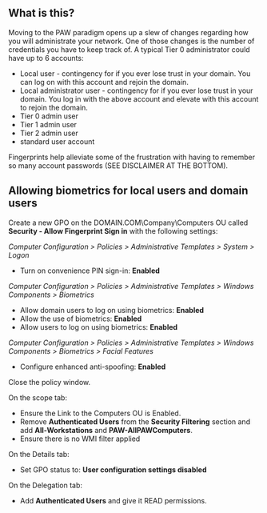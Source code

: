 ## What is this?
Moving to the PAW paradigm opens up a slew of changes regarding how you will administrate your network.  One of those changes is the number of credentials you have to keep track of.  A typical Tier 0 administrator could have up to 6 accounts:

* Local user - contingency for if you ever lose trust in your domain.  You can log on with this account and rejoin the domain.
* Local administrator user - contingency for if you ever lose trust in your domain.  You log in with the above account and elevate with this account to rejoin the domain.
* Tier 0 admin user
* Tier 1 admin user
* Tier 2 admin user
* standard user account

Fingerprints help alleviate some of the frustration with having to remember so many account passwords (SEE DISCLAIMER AT THE BOTTOM).

## Allowing biometrics for local users and domain users

Create a new GPO on the DOMAIN.COM\Company\Computers OU called **Security - Allow Fingerprint Sign in** with the following settings:

*Computer Configuration > Policies > Administrative Templates > System > Logon*
* Turn on convenience PIN sign-in: **Enabled**

*Computer Configuration > Policies > Administrative Templates > Windows Components > Biometrics*
* Allow domain users to log on using biometrics: **Enabled**
* Allow the use of biometrics: **Enabled**
* Allow users to log on using biometrics: **Enabled**

*Computer Configuration > Policies > Administrative Templates > Windows Components > Biometrics > Facial Features*
* Configure enhanced anti-spoofing: **Enabled**

Close the policy window.

On the scope tab:
* Ensure the Link to the Computers OU is Enabled.  
* Remove **Authenticated Users** from the **Security Filtering** section and add **All-Workstations** and **PAW-AllPAWComputers**.
* Ensure there is no WMI filter applied

On the Details tab:
* Set GPO status to: **User configuration settings disabled**

On the Delegation tab:
* Add **Authenticated Users** and give it READ permissions.
